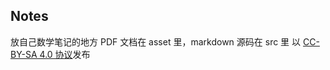 ## Notes
放自己数学笔记的地方
PDF 文档在 asset 里，markdown 源码在 src 里
以 [CC-BY-SA 4.0 协议](https://creativecommons.org/licenses/by-sa/4.0/)发布
